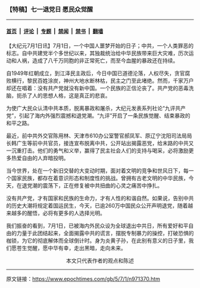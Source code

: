 ### 【特稿】七一退党日 愿民众觉醒

---

#### [首页](../../../..?n971370) &nbsp;|&nbsp; [评论](../../../../../epoch-comment?n971370) &nbsp;|&nbsp; [专题](../../../../../epoch-special?n971370) &nbsp;|&nbsp; [禁闻](../../../../../epoch-news?n971370) &nbsp;|&nbsp; [禁书](../../../../../books?n971370) &nbsp;|&nbsp; [翻墙](https://github.com/gfw-breaker/nogfw/blob/master/README.md?n971370)


<div class="post_content" id="artbody" itemprop="articleBody">
 <!-- article content begin -->
 <p>
  【大纪元7月1日讯】7月1日，一个中国人噩梦开始的日子；中共，一个人类罪恶的标志。自中共建党半个多世纪以来，其独裁统治给中华民族带来巨大灾难，历次运动和人祸，造成了八千万同胞的非正常死亡，而至今血腥的暴政还在持续。
 </p>
 <p>
  自1949年红朝成立，到江泽民主政后，今日中国已道德沦落，人权尽失，贪官腐败横行，黎民百姓涂炭，神州大地水断林枯，民主之门至此堵绝。然而，千家万户却还在唱着：没有共产党就没有新中国。一个民族的正信沦丧了。共产党的恶毒洗脑，扼杀了人的思想人格，这是真正的悲哀。
 </p>
 <p>
  为使广大民众认清中共本质，脱离暴政和屠杀，大纪元发表系列社论“九评共产党”，引起了海内外强烈震撼和退党潮。“九评”开启了一条民族觉醒、结束暴政的和平之路。
 </p>
 <p>
  最近，前中共外交官陈用林、天津市610办公室警官郝凤军、原辽宁沈阳司法局局长韩广生等前中共官员，接连宣布脱离中共，公开站出揭露恶党，给末路的中共又一沉重打击。他们的勇气和义举，赢得了民主社会人们的支持与喝采，必将激励更多热爱自由的人弃暗投明。
 </p>
 <p>
  当今世界，处在一个新旧交替的大变动时期，面对着文明的竞争和世风日下，每一个国家民族，都存在着意识形态和制度性的挑战。曾拥有古老文明的中华民族，今天，在退党潮的震荡下，正在修复被中共扭曲的心灵之痛苦中挣扎。
 </p>
 <p>
  没有共产党，才有国家和民族的生命力，才有人性的和谐自然。如果说，告别中共的历史大潮将规定着国运民生，今天，已逾260万中国民众公开声明退党，随着越来越多的醒悟，必将有更多的人选择光明。
 </p>
 <p>
  我们振奋的看到，7月1日，已被海内外民众设为全球退出中共日，所有爱好和平自由的力量于此团结起来，全面揭露中共的谎言，摆脱专制暴力的操控，打破恐惧的枷锁，为它的彻底解体而全球倒计时。身为炎黄子孙，在此别有意义的日子里，我们愿苍生觉醒，愿中华有幸，走出黑暗，走向未来。
  <font color="#ffffff">
   (http://www.dajiyuan.com)
  </font>
  <br/>
  <center>
   <font class="GY16">
    本文只代表作者的观点和陈述
   </font>
  </center>
 </p>
 <!-- article content end -->
 <div id="below_article_ad">
 </div>
</div>


---

原文链接：https://www.epochtimes.com/gb/5/7/1/n971370.htm